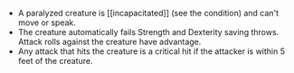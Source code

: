 - A paralyzed creature is [[incapacitated]] (see the condition) and can't move or speak.
- The creature automatically fails Strength and Dexterity saving throws. Attack rolls against the creature have advantage.
- Any attack that hits the creature is a critical hit if the attacker is within 5 feet of the creature.
